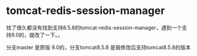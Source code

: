 # tomcat-redis-session-manager

找了很久都没有找到支持8.5.8的tomcat-redis-session-manager，遇到一个支持9.0的，就改了一下。。

分支master 是原版 9.0的，分支tomcat8.5.8 是我修改后支持tomcat8.5.8的版本
